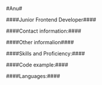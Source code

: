 #Anu#

####Junior Frontend Developer####

####Contact information:####

####Other informalion####

####Skills and Proficiency:####

####Code example:####

####Languages:####
